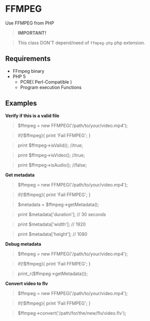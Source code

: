 FFMPEG 
=====================
Use FFMPEG from PHP

> **IMPORTANT!**

> This class DON'T depend/need of `ffmpeg-php` php extension.

## Requirements

* FFmpeg binary
* PHP 5
    * PCRE( Perl-Compatible )
    * Program execution Functions

Examples
---------------------

**Verify if this is a valid file**

> $ffmpeg = new FFMPEG('/path/to/your/video.mp4');

> if(!$ffmpeg){ print 'Fail FFMPEG'; }

> print $ffmpeg->isValid(); //true; 

> print $ffmpeg->isVideo(); //true; 

> print $ffmpeg->isAudio(); //false; 


**Get metadata**

> $ffmpeg = new FFMPEG('/path/to/your/video.mp4');

> if(!$ffmpeg){ print 'Fail FFMPEG'; }

> $metadata = $ffmpeg->getMetadata();

> print $metadata['duration']; // 30 seconds

> print $metadata['width']; // 1920

> print $metadata['height']; // 1080


**Debug metadata**

> $ffmpeg = new FFMPEG('/path/to/your/video.mp4');

> if(!$ffmpeg){ print 'Fail FFMPEG'; }

> print_r($ffmpeg->getMetadata());


**Convert video to flv**

> $ffmpeg = new FFMPEG('/path/to/your/video.mp4');

> if(!$ffmpeg){ print 'Fail FFMPEG'; }

> $ffmpeg->convert('/path/for/the/new/flv/video.flv');
